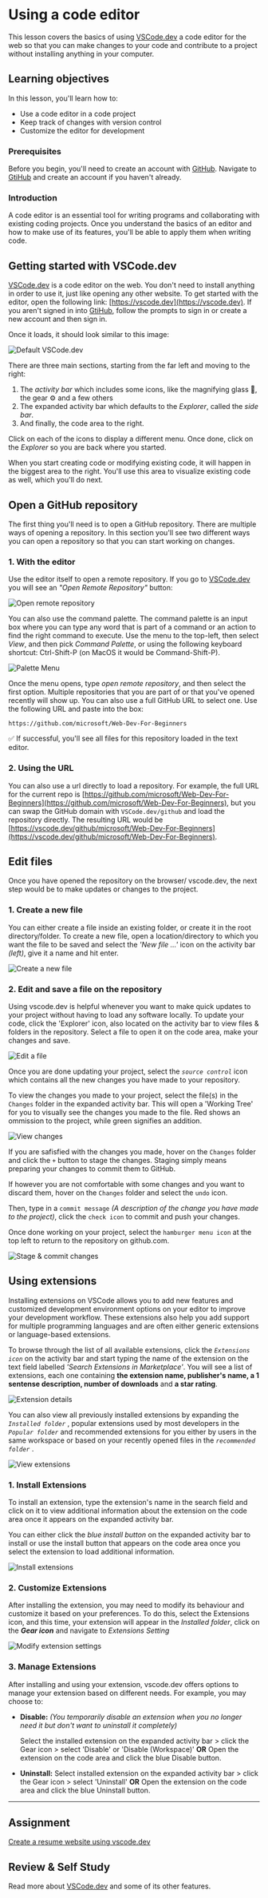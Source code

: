 # Using a code editor

This lesson covers the basics of using [VSCode.dev](https://vscode.dev) a code editor for the web so that you can make changes to your code and contribute to a project without installing anything in your computer.

<!----
TODO: add an optional image
![Using a code editor](../../sketchnotes/webdev101-vscode-dev.png)
> Sketchnote by [Author name](https://example.com)
---->

<!---
## Pre-Lecture Quiz
[Pre-lecture quiz](https://ashy-river-0debb7803.1.azurestaticapps.net/quiz/3)
---->

## Learning objectives

In this lesson, you'll learn how to:

- Use a code editor in a code project
- Keep track of changes with version control
- Customize the editor for development

### Prerequisites

Before you begin, you'll need to create an account with [GitHub](https://github.com). Navigate to [GtiHub](https://github.com/) and create an account if you haven't already.

### Introduction

A code editor is an essential tool for writing programs and collaborating with existing coding projects. Once you understand the basics of an editor and how to make use of its features, you'll be able to apply them when writing code.

## Getting started with VSCode.dev

[VSCode.dev](https://vscode.dev) is a code editor on the web. You don't need to install anything in order to use it, just like opening any other website. To get started with the editor, open the following link: [https://vscode.dev](https://vscode.dev). If you aren't signed in into [GtiHub](https://github.com/), follow the prompts to sign in or create a new account and then sign in.

Once it loads, it should look similar to this image:

![Default VSCode.dev](../images/default-vscode-dev.png)

There are three main sections, starting from the far left and moving to the right:

1. The _activity bar_ which includes some icons, like the magnifying glass 🔎, the gear ⚙️  and a few others
1. The expanded activity bar which defaults to the _Explorer_, called the _side bar_.
1. And finally, the code area to the right.

Click on each of the icons to display a different menu. Once done, click on the _Explorer_ so you are back where you started.

When you start creating code or modifying existing code, it will happen in the biggest area to the right. You'll use this area to visualize existing code as well, which you'll do next.


## Open a GitHub repository

The first thing you'll need is to open a GitHub repository. There are multiple ways of opening a repository. In this section you'll see two different ways you can open a repository so that you can start working on changes.

### 1. With the editor

Use the editor itself to open a remote repository. If you go to [VSCode.dev](https://vscode.dev) you will see an _"Open Remote Repository"_ button:

![Open remote repository](../images/open-remote-repository.png)

You can also use the command palette. The command palette is an input box where you can type any word that is part of a command or an action to find the right command to execute. Use the menu to the top-left, then select _View_, and then pick _Command Palette_, or using the following keyboard shortcut: Ctrl-Shift-P (on MacOS it would be Command-Shift-P).

![Palette Menu](../images/palette-menu.png)

Once the menu opens, type _open remote repository_, and then select the first option. Multiple repositories that you are part of or that you've opened recently will show up. You can also use a full GitHub URL to select one. Use the following URL and paste into the box:

```
https://github.com/microsoft/Web-Dev-For-Beginners
```

✅ If successful, you'll see all files for this repository loaded in the text editor.


### 2. Using the URL

You can also use a url directly to load a repository. For example, the full URL for the current repo is [https://github.com/microsoft/Web-Dev-For-Beginners](https://github.com/microsoft/Web-Dev-For-Beginners), but you can swap the GitHub domain with `VSCode.dev/github` and load the repository directly. The resulting URL would be [https://vscode.dev/github/microsoft/Web-Dev-For-Beginners](https://vscode.dev/github/microsoft/Web-Dev-For-Beginners).


## Edit files
Once you have opened the repository on the browser/ vscode.dev, the next step would be to make updates or changes to the project.

### 1. Create a new file

You can either create a file inside an existing folder, or create it in the root directory/folder. To create a new file, open a location/directory to which you want the file to be saved and select the _'New file ...'_ icon on the activity bar _(left)_, give it a name and hit enter.

![Create a new file](../images/create-new-file.png)

### 2. Edit and save a file on the repository

Using vscode.dev is helpful whenever you want to make quick updates to your project without having to load any software locally.
To update your code, click the 'Explorer' icon, also located on the activity bar to view files & folders in the repository.
Select a file to open it on the code area, make your changes and save.

![Edit a file](../images/edit-a-file.png)

Once you are done updating your project, select the _`source control`_ icon which contains all the new changes you have made to your repository.

To view the changes you made to your project, select the file(s) in the `Changes` folder in the expanded activity bar. This will open a 'Working Tree' for you to visually see the changes you made to the file. Red shows an ommission to the project, while green signifies an addition.

![View changes](../images/working-tree.png)

If you are safisfied with the changes you made, hover on the `Changes` folder and click the `+` button to stage the changes. Staging simply means preparing your changes to commit them to GitHub.

If however you are not comfortable with some changes and you want to discard them, hover on the `Changes` folder and select the `undo` icon.

Then, type in a `commit message` _(A description of the change you have made to the project)_, click the `check icon` to commit and push your changes.

Once done working on your project, select the `hamburger menu icon` at the top left to return to the repository on github.com.

![Stage & commit changes](../images/edit-vscode.dev.gif)

## Using extensions
Installing extensions on VSCode allows you to add new features and customized development environment options on your editor to improve your development workflow. These extensions also help you add support for multiple programming languages and are often either generic extensions or language-based extensions.

To browse through the list of all available extensions, click the _`Extensions icon`_ on the activity bar and start typing the name of the extension on the text field labelled _'Search Extensions in Marketplace'_.
You will see a list of extensions, each one containing **the extension name, publisher's name, a 1 sentense description, number of downloads** and **a star rating**.

![Extension details](../images/extension-details.png)

You can also view all previously installed extensions by expanding the _`Installed folder`_ , popular extensions used by most developers in the _`Popular folder`_ and recommended extensions for you either by users in the same workspace or based on your recently opened files in the _`recommended folder`_ .

![View extensions](../images/extensions.png)


### 1. Install Extensions
To install an extension, type the extension's name in the search field and click on it to view additional information about the extension on the code area once it appears on the expanded activity bar.

You can either click the _blue install button_ on the expanded activity bar to install or use the install button that appears on the code area once you select the extension to load additional information.

![Install extensions](../images/install-extension.gif)

### 2. Customize Extensions
After installing the extension, you may need to modify its behaviour and customize it based on your preferences. To do this, select the Extensions icon, and this time, your extension will appear in the _Installed folder_, click on the _**Gear icon**_ and navigate to _Extensions Setting_

![Modify extension settings](../images/extension-settings.png)

### 3. Manage Extensions
After installing and using your extension, vscode.dev offers options to manage your extension based on different needs. For example, you may choose to:
- **Disable:**  _(You temporarily disable an extension when you no longer need it but don't want to uninstall it completely)_

    Select the installed extension on the expanded activity bar > click the Gear icon > select 'Disable' or 'Disable (Workspace)' **OR** Open the extension on the code area and click the blue Disable button.

   
- **Uninstall:** Select installed extension on the expanded activity bar > click the Gear icon > select 'Uninstall' **OR** Open the extension on the code area and click the blue Uninstall button.



---

## Assignment
[Create a resume website using vscode.dev](https://github.com/microsoft/Web-Dev-For-Beginners/blob/main/8-code-editor/1-using-a-code-editor/assignment.md)


<!----
## Post-Lecture Quiz
[Post-lecture quiz](https://ashy-river-0debb7803.1.azurestaticapps.net/quiz/4)
---->

## Review & Self Study

Read more about [VSCode.dev](https://code.visualstudio.com/docs/editor/vscode-web?WT.mc_id=academic-0000-alfredodeza) and some of its other features.
